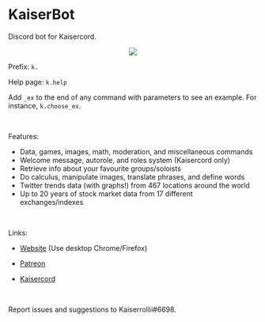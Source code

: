# KaiserBot
Discord bot for Kaisercord.

<p align = 'center'>
  <img src = 'https://cdn.discordapp.com/attachments/630633322686578689/699425742752317490/KaiserBotcircular.png'>
</p>

Prefix: `k.`

Help page: `k.help`

Add `_ex` to the end of any command with parameters to see an example. For instance, `k.choose_ex`.

<br> 

Features:
- Data, games, images, math, moderation, and miscellaneous commands
- Welcome message, autorole, and roles system (Kaisercord only)
- Retrieve info about your favourite groups/soloists
- Do calculus, manipulate images, translate phrases, and define words
- Twitter trends data (with graphs!) from 467 locations around the world
- Up to 20 years of stock market data from 17 different exchanges/indexes

<br>

Links:

- [Website](https://kaiserbotwebsite--kaiserrollii.repl.co/) (Use desktop Chrome/Firefox)

- [Patreon](https://www.patreon.com/kaiserbot)

- [Kaisercord](https://discord.gg/kjuX5TZ)

<br>

Report issues and suggestions to Kaiserrollii#6698.
